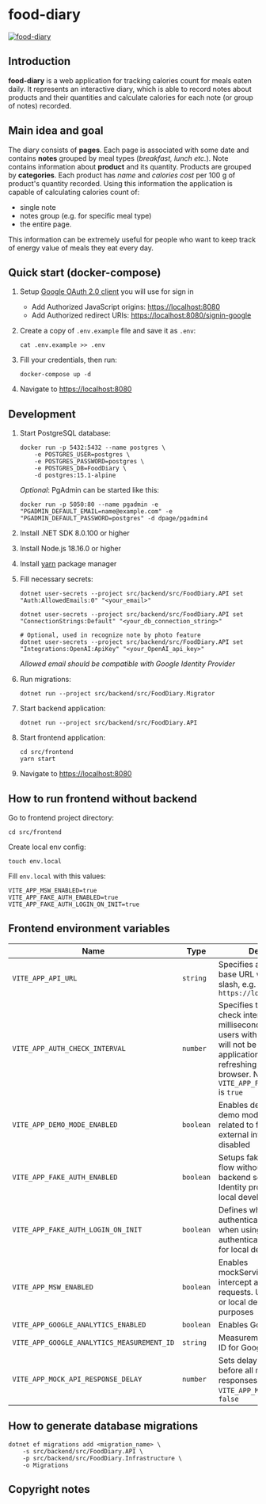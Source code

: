 # food-diary

[![food-diary](https://github.com/pkirilin/food-diary/actions/workflows/build.yml/badge.svg?branch=main)](https://github.com/pkirilin/food-diary/actions/workflows/build.yml)

## Introduction

**food-diary** is a web application for tracking calories count for meals eaten daily. It represents an interactive diary, which is able to record notes about products and their quantities and calculate calories for each note (or group of notes) recorded.

## Main idea and goal

The diary consists of **pages**. Each page is associated with some date and contains **notes** grouped by meal types (_breakfast, lunch etc._). Note contains information about **product** and its quantity. Products are grouped by **categories**. Each product has _name_ and _calories cost_ per 100 g of product's quantity recorded. Using this information the application is capable of calculating calories count of:

- single note
- notes group (e.g. for specific meal type)
- the entire page.

This information can be extremely useful for people who want to keep track of energy value of meals they eat every day.

## Quick start (docker-compose)

1. Setup [Google OAuth 2.0 client](https://support.google.com/cloud/answer/6158849) you will use for sign in
    - Add Authorized JavaScript origins: <https://localhost:8080>
    - Add Authorized redirect URIs: <https://localhost:8080/signin-google>

2. Create a copy of `.env.example` file and save it as `.env`:

    ```shell
    cat .env.example >> .env
    ```

3. Fill your credentials, then run:

    ```shell
    docker-compose up -d
    ```

4. Navigate to <https://localhost:8080>

## Development

1. Start PostgreSQL database:

    ```shell
    docker run -p 5432:5432 --name postgres \
        -e POSTGRES_USER=postgres \
        -e POSTGRES_PASSWORD=postgres \
        -e POSTGRES_DB=FoodDiary \
        -d postgres:15.1-alpine
    ```

    _Optional_: PgAdmin can be started like this:

    ```shell
    docker run -p 5050:80 --name pgadmin -e "PGADMIN_DEFAULT_EMAIL=name@example.com" -e "PGADMIN_DEFAULT_PASSWORD=postgres" -d dpage/pgadmin4
    ```

1. Install .NET SDK 8.0.100 or higher

1. Install Node.js 18.16.0 or higher

1. Install [yarn](https://yarnpkg.com/getting-started/install) package manager

1. Fill necessary secrets:

    ```shell
    dotnet user-secrets --project src/backend/src/FoodDiary.API set "Auth:AllowedEmails:0" "<your_email>"

    dotnet user-secrets --project src/backend/src/FoodDiary.API set "ConnectionStrings:Default" "<your_db_connection_string>"

    # Optional, used in recognize note by photo feature
    dotnet user-secrets --project src/backend/src/FoodDiary.API set "Integrations:OpenAI:ApiKey" "<your_OpenAI_api_key>"
    ```

    _Allowed email should be compatible with Google Identity Provider_

1. Run migrations:

    ```shell
    dotnet run --project src/backend/src/FoodDiary.Migrator
    ```

1. Start backend application:

    ```shell
    dotnet run --project src/backend/src/FoodDiary.API
    ```

1. Start frontend application:

    ```shell
    cd src/frontend
    yarn start
    ```

1. Navigate to <https://localhost:8080>

## How to run frontend without backend

Go to frontend project directory:

```shell
cd src/frontend
```

Create local env config:

```shell
touch env.local
```

Fill `env.local` with this values:

```text
VITE_APP_MSW_ENABLED=true
VITE_APP_FAKE_AUTH_ENABLED=true
VITE_APP_FAKE_AUTH_LOGIN_ON_INIT=true
```

## Frontend environment variables

Name                                       | Type      | Description
-------------------------------------------|-----------|------------------------------------------------------------------------------------------------------------------------------------------------------------------------------------------------------------------------------------------
`VITE_APP_API_URL`                         | `string`  | Specifies a backend API base URL without a trim slash, e.g. `https://localhost:8080`
`VITE_APP_AUTH_CHECK_INTERVAL`             | `number`  | Specifies the auth status check interval in milliseconds to ensure that users with expired cookies will not be able to use the application without refreshing the page in the browser. Not used if `VITE_APP_FAKE_AUTH_ENABLED` is `true`
`VITE_APP_DEMO_MODE_ENABLED`               | `boolean` | Enables demo mode. In demo mode, some features related to file system or external integrations are disabled
`VITE_APP_FAKE_AUTH_ENABLED`               | `boolean` | Setups fake authentication flow without using a backend server and OAuth Identity provider. Used for local development
`VITE_APP_FAKE_AUTH_LOGIN_ON_INIT`         | `boolean` | Defines whether the user is authenticated by default when using a fake authentication flow. Used for local development
`VITE_APP_MSW_ENABLED`                     | `boolean` | Enables mockServiceWorker to intercept and mock all API requests. Used for testing or local development purposes
`VITE_APP_GOOGLE_ANALYTICS_ENABLED`        | `boolean` | Enables Google Analytics
`VITE_APP_GOOGLE_ANALYTICS_MEASUREMENT_ID` | `string`  | Measurement (data stream) ID for Google Analytics
`VITE_APP_MOCK_API_RESPONSE_DELAY` | `number` | Sets delay (in milliseconds) before all mock API responses. Not used if `VITE_APP_MSW_ENABLED` is `false`

## How to generate database migrations

```shell
dotnet ef migrations add <migration_name> \
    -s src/backend/src/FoodDiary.API \
    -p src/backend/src/FoodDiary.Infrastructure \
    -o Migrations
```

## Copyright notes




